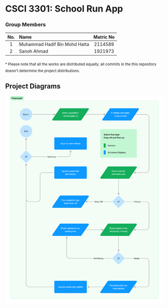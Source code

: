 # CSCI 3301: School Run App

### Group Members
| No. | Name  | Matric No |
| :-: | :---- | :-------: |
| 1   | Muhammad Hadif Bin Mohd Hatta | 2114589 |
| 2   | Sanoh Ahmad                   | 1921973 |

<sub>* Please note that all the works are distributed equally, all commits in the this repository doesn't determine the project distributions.</sub>

## Project Diagrams
<img src='flowchart.png' />
